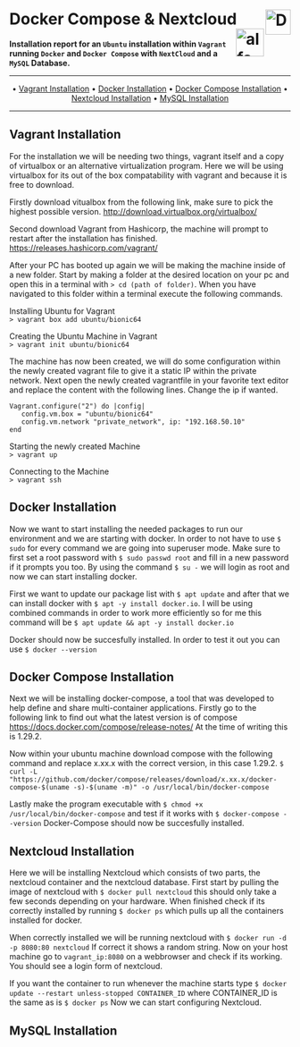 # Docker Compose & Nextcloud <img src="https://xibo.org.uk/img/svg/Home/icon_home_ubuntu_blue.svg" alt="Docker Logo" width='45' align="right"> <img src="https://lh3.googleusercontent.com/proxy/iaZFsbFW-t1es5SFKZ9HDnx7I1Q5tIO-sSS91WTpmNcw9jUSbcQlUq3qoSy0NR2rZxBsudsSih2B71UQKPmQFjyHTlo65Pj80r98kkW2QWc97VL7pwd2umLmdoYW" alt="alfa Logo" height='50' align="right">

**Installation report for an `Ubuntu` installation within `Vagrant` running `Docker` and `Docker Compose` with `NextCloud` and a `MySQL` Database.**

***

<p align="center">
	&bull;
	<a href="#vagrant-installation">Vagrant Installation</a>  
	&bull;
	<a href="#docker-installation">Docker Installation</a>
	&bull;
	<a href="#docker-compose-installation">Docker Compose Installation</a>
	&bull;
	<a href="#nextcloud-installation">Nextcloud Installation</a>
	&bull;
	<a href="#mysql-installation">MySQL Installation</a>
</p>

***

## Vagrant Installation
For the installation we will be needing two things, vagrant itself and a copy of virtualbox or an alternative virtualization program. Here we will be using virtualbox for its out of the box compatability with vagrant and because it is free to download.

Firstly download vitualbox from the following link, make sure to pick the highest possible version.
http://download.virtualbox.org/virtualbox/

Second download Vagrant from Hashicorp, the machine will prompt to restart after the installation has finished.
https://releases.hashicorp.com/vagrant/

After your PC has booted up again we will be making the machine inside of a new folder. Start by making a folder at the desired location on your pc and open this in a terminal with `> cd (path of folder)`. When you have navigated to this folder within a terminal execute the following commands.

Installing Ubuntu for Vagrant\
`> vagrant box add ubuntu/bionic64`

Creating the Ubuntu Machine in Vagrant\
`> vagrant init ubuntu/bionic64`

The machine has now been created, we will do some configuration within the newly created vagrant file to give it a static IP within the private network. Next open the newly created vagrantfile in your favorite text editor and replace the content with the following lines. Change the ip if wanted.
```
Vagrant.configure("2") do |config|
   config.vm.box = "ubuntu/bionic64"
   config.vm.network "private_network", ip: "192.168.50.10"
end
```

Starting the newly created Machine\
`> vagrant up`

Connecting to the Machine\
`> vagrant ssh`

## Docker Installation
Now we want to start installing the needed packages to run our environment and we are starting with docker. In order to not have to use `$ sudo` for every command we are going into superuser mode. Make sure to first set a root password with `$ sudo passwd root` and fill in a new password if it prompts you too. By using the command `$ su -` we will login as root and now we can start installing docker.

First we want to update our package list with `$ apt update` and after that we can install docker with `$ apt -y install docker.io`. I will be using combined commands in order to work more efficiently so for me this command will be `$ apt update && apt -y install docker.io`

Docker should now be succesfully installed. In order to test it out you can use `$ docker --version`

## Docker Compose Installation
Next we will be installing docker-compose, a tool that was developed to help define and share multi-container applications. Firstly go to the following link to find out what the latest version is of compose https://docs.docker.com/compose/release-notes/ At the time of writing this is 1.29.2. 

Now within your ubuntu machine download compose with the following command and replace x.xx.x with the correct version, in this case 1.29.2. `$ curl -L "https://github.com/docker/compose/releases/download/x.xx.x/docker-compose-$(uname -s)-$(uname -m)" -o /usr/local/bin/docker-compose`

Lastly make the program executable with `$ chmod +x /usr/local/bin/docker-compose` and test if it works with `$ docker-compose --version`
Docker-Compose should now be succesfully installed.

## Nextcloud Installation
Here we will be installing Nextcloud which consists of two parts, the nextcloud container and the nextcloud database. First start by pulling the image of nextcloud with `$ docker pull nextcloud` this should only take a few seconds depending on your hardware. When finished check if its correctly installed by running `$ docker ps` which pulls up all the containers installed for docker.

When correctly installed we will be running nextcloud with `$ docker run -d -p 8080:80 nextcloud` If correct it shows a random string. Now on your host machine go to `vagrant_ip:8080` on a webbrowser and check if its working. You should see a login form of nextcloud.

If you want the container to run whenever the machine starts type `$ docker update --restart unless-stopped CONTAINER_ID` where CONTAINER_ID is the same as is `$ docker ps`
Now we can start configuring Nextcloud.

## MySQL Installation
